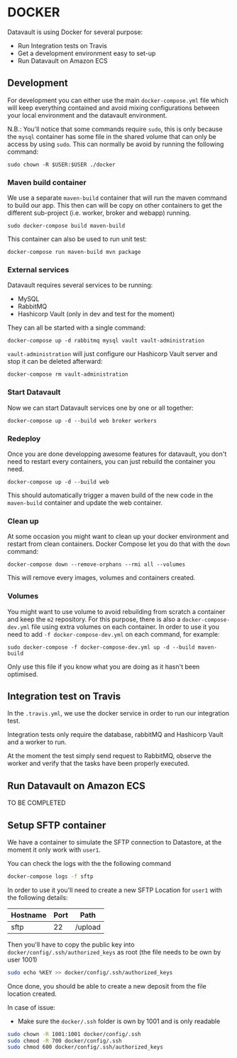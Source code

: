 # DOCKER

Datavault is using Docker for several purpose:
* Run Integration tests on Travis
* Get a development environment easy to set-up
* Run Datavault on Amazon ECS

## Development

For development you can either use the main `docker-compose.yml` file which will keep everything contained 
and avoid mixing configurations between your local environment and the datavault environment.

N.B.: You'll notice that some commands require `sudo`, this is only because the `mysql` container has some file in the
shared volume that can only be access by using `sudo`. This can normally be avoid by running the following command:

    sudo chown -R $USER:$USER ./docker

### Maven build container

We use a separate `maven-build` container that will run the maven command to build our app. This then can will be copy 
on other containers to get the different sub-project (i.e. worker, broker and webapp) running.

    sudo docker-compose build maven-build

This container can also be used to run unit test:

    docker-compose run maven-build mvn package
    
### External services

Datavault requires several services to be running:
* MySQL
* RabbitMQ
* Hashicorp Vault (only in dev and test for the moment)

They can all be started with a single command:

    docker-compose up -d rabbitmq mysql vault vault-administration

`vault-administration` will just configure our Hashicorp Vault server and stop it can be deleted afterward:

    docker-compose rm vault-administration

### Start Datavault

Now we can start Datavault services one by one or all together:

    docker-compose up -d --build web broker workers

### Redeploy

Once you are done developping awesome features for datavault, you don't need to restart every containers, you can just
rebuild the container you need.

    docker-compose up -d --build web

This should automatically trigger a maven build of the new code in the `maven-build` container and update the web container.

### Clean up

At some occasion you might want to clean up your docker environment and restart from clean containers. 
Docker Compose let you do that with the `down` command:

    docker-compose down --remove-orphans --rmi all --volumes

This will remove every images, volumes and containers created.

### Volumes

You might want to use volume to avoid rebuilding from scratch a container and keep the `m2` repository. 
For this purpose, there is also a `docker-compose-dev.yml` file using extra volumes on each container. 
In order to use it you need to add `-f docker-compose-dev.yml` on each command, for example:

    sudo docker-compose -f docker-compose-dev.yml up -d --build maven-build

Only use this file if you know what you are doing as it hasn't been optimised.

## Integration test on Travis

In the `.travis.yml`, we use the docker service in order to run our integration test.

Integration tests only require the database, rabbitMQ and Hashicorp Vault and a worker to run.

At the moment the test simply send request to RabbitMQ, observe the worker and verify that the tasks have been properly
executed. 

## Run Datavault on Amazon ECS

TO BE COMPLETED

## Setup SFTP container

We have a container to simulate the SFTP connection to Datastore, at the moment it only work with `user1`.

You can check the logs with the the following command
```bash
docker-compose logs -f sftp
```

In order to use it you'll need to create a new SFTP Location for `user1` with the following details:

| Hostname | Port | Path    |
|----------|------|---------|
| sftp     | 22   | /upload |

Then you'll have to copy the public key into `docker/config/.ssh/authorized_keys` as root (the file needs to be own by user 1001)

```bash
sudo echo %KEY >> docker/config/.ssh/authorized_keys
```

Once done, you should be able to create a new deposit from the file location created.

In case of issue:
* Make sure the `docker/.ssh` folder is own by 1001 and is only readable

```bash
sudo chown -R 1001:1001 docker/config/.ssh
sudo chmod -R 700 docker/config/.ssh
sudo chmod 600 docker/config/.ssh/authorized_keys
```
